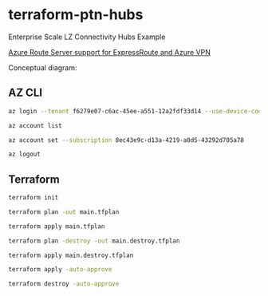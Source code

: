 # terraform-ptn-hubs

Enterprise Scale LZ Connectivity Hubs Example

[Azure Route Server support for ExpressRoute and Azure VPN](https://learn.microsoft.com/en-us/azure/route-server/expressroute-vpn-support)

Conceptual diagram:

## AZ CLI

```bash
az login --tenant f6279e07-c6ac-45ee-a551-12a2fdf33d14 --use-device-code

az account list

az account set --subscription 8ec43e9c-d13a-4219-a0d5-43292d705a78

az logout
```

## Terraform

```bash
terraform init

terraform plan -out main.tfplan

terraform apply main.tfplan

terraform plan -destroy -out main.destroy.tfplan

terraform apply main.destroy.tfplan

terraform apply -auto-approve

terraform destroy -auto-approve
```
